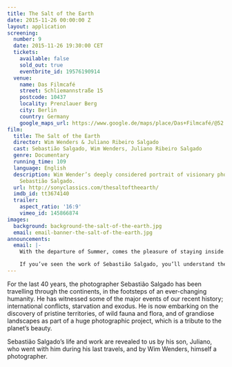 ```yaml
---
title: The Salt of the Earth
date: 2015-11-26 00:00:00 Z
layout: application
screening:
  number: 9
  date: 2015-11-26 19:30:00 CET
  tickets:
    available: false
    sold_out: true
    eventbrite_id: 19576190914
  venue:
    name: Das Filmcafé
    street: Schliemannstraße 15
    postcode: 10437
    locality: Prenzlauer Berg
    city: Berlin
    country: Germany
    google_maps_url: https://www.google.de/maps/place/Das+Filmcafé/@52.543592,13.41985,17z/data=!4m6!1m3!3m2!1s0x47a84dff985f5863:0x6730066f8aa942d6!2sDas+Filmcafé!3m1!1s0x47a84dff985f5863:0x6730066f8aa942d6
film:
  title: The Salt of the Earth
  director: Wim Wenders & Juliano Ribeiro Salgado
  cast: Sebastião Salgado, Wim Wenders, Juliano Ribeiro Salgado
  genre: Documentary
  running_time: 109
  language: English
  description: Wim Wender’s deeply considered portrait of visionary photographer,
    Sebastião Salgado.
  url: http://sonyclassics.com/thesaltoftheearth/
  imdb_id: tt3674140
  trailer:
    aspect_ratio: '16:9'
    vimeo_id: 145866874
images:
  background: background-the-salt-of-the-earth.jpg
  email: email-banner-the-salt-of-the-earth.jpg
announcements:
  email: |-
    With the departure of Summer, comes the pleasure of staying inside.  And what better way to enjoy the great indoors than within the confines of Das Filmcafé’s delightfully cosy cinema in the company of friends?

    If you’ve seen the work of Sebastião Salgado, you’ll understand the indescribable emotions his images are able te evoke.  For this reason, I’ve long awaited the opportunity to screen Wim Wender’s deeply considered portrait of this visionary photographer.
---
```


For the last 40 years, the photographer Sebastião Salgado has been travelling through the continents, in the footsteps of an ever-changing humanity.  He has witnessed some of the major events of our recent history; international conflicts, starvation and exodus.  He is now embarking on the discovery of pristine territories, of wild fauna and flora, and of grandiose landscapes as part of a huge photographic project, which is a tribute to the planet’s beauty.

Sebastião Salgado’s life and work are revealed to us by his son, Juliano, who went with him during his last travels, and by Wim Wenders, himself a photographer.
